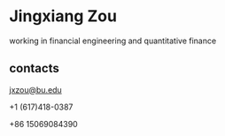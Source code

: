 # Jingxiang Zou
working in financial engineering and quantitative finance 
## contacts 

jxzou@bu.edu 

+1 (617)418-0387 

+86 15069084390 

